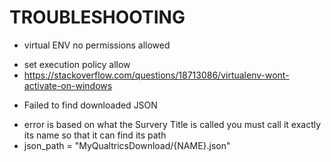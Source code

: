 # TROUBLESHOOTING


* virtual ENV no permissions allowed
- set execution policy allow 
- https://stackoverflow.com/questions/18713086/virtualenv-wont-activate-on-windows

* Failed to find downloaded JSON
- error is based on what the Survery Title is called you must call it exactly its name so that it can find its path
- json_path = "MyQualtricsDownload/{NAME}.json"

